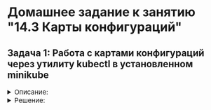# Домашнее задание к занятию "14.3 Карты конфигураций"

## Задача 1: Работа с картами конфигураций через утилиту kubectl в установленном minikube

<details>
    <summary style="font-size:15px">Описание:</summary>

Выполните приведённые команды в консоли. Получите вывод команд. Сохраните
задачу 1 как справочный материал.

### Как создать карту конфигураций?

```
kubectl create configmap nginx-config --from-file=nginx.conf
kubectl create configmap domain --from-literal=name=netology.ru
```

### Как просмотреть список карт конфигураций?

```
kubectl get configmaps
kubectl get configmap
```

### Как просмотреть карту конфигурации?

```
kubectl get configmap nginx-config
kubectl describe configmap domain
```

### Как получить информацию в формате YAML и/или JSON?

```
kubectl get configmap nginx-config -o yaml
kubectl get configmap domain -o json
```

### Как выгрузить карту конфигурации и сохранить его в файл?

```
kubectl get configmaps -o json > configmaps.json
kubectl get configmap nginx-config -o yaml > nginx-config.yml
```

### Как удалить карту конфигурации?

```
kubectl delete configmap nginx-config
```

### Как загрузить карту конфигурации из файла?

```
kubectl apply -f nginx-config.yml
```
</details>

<details>
    <summary style="font-size:15px">Решение:</summary>

Создаем карты конфигураций:

```bash
[vagrant@mgmt-node 14.3]$ kubectl create configmap nginx-config --from-file=nginx.conf
configmap/nginx-config created
[vagrant@mgmt-node 14.3]$ kubectl create configmap domain --from-literal=name=netology.ru
configmap/domain created
```

Проверяем список созданных карт конфигураций:

```bash
[vagrant@mgmt-node 14.3]$ kubectl get configmaps 
NAME               DATA   AGE
domain             1      3m
kube-root-ca.crt   1      105m
nginx-config       1      3m7s
```

Просмотрим содержимое карты конфигурации:

```bash
[vagrant@mgmt-node 14.3]$ kubectl get configmaps nginx-config -o yaml
apiVersion: v1
data:
  nginx.conf: |
    server {
        listen 80;
        server_name  netology.ru www.netology.ru;
        access_log  /var/log/nginx/domains/netology.ru-access.log  main;
        error_log   /var/log/nginx/domains/netology.ru-error.log info;
        location / {
            include proxy_params;
            proxy_pass http://10.10.10.10:8080/;
        }
    }
kind: ConfigMap
metadata:
  creationTimestamp: "2022-12-10T11:03:36Z"
  name: nginx-config
  namespace: default
  resourceVersion: "10006"
  uid: d6b18356-7d5a-4d7f-8b9b-813fb6a220b6
  
[vagrant@mgmt-node 14.3]$ kubectl get configmaps domain -o json
{
    "apiVersion": "v1",
    "data": {
        "name": "netology.ru"
    },
    "kind": "ConfigMap",
    "metadata": {
        "creationTimestamp": "2022-12-10T11:03:43Z",
        "name": "domain",
        "namespace": "default",
        "resourceVersion": "10016",
        "uid": "a0eaabda-5f08-4a7d-a138-94ebb84ecc8a"
    }
}
```

Выгрузим карту конфигурации в файл:

```bash
[vagrant@mgmt-node 14.3]$ kubectl get configmaps nginx-config -o yaml > export/nginx-config.yml
[vagrant@mgmt-node 14.3]$ kubectl get configmaps -o json > export/cf.json
[vagrant@mgmt-node 14.3]$ ls export/
cf.json  nginx-config.yml
```

Удалим карты конфигурации:

```bash
[vagrant@mgmt-node 14.3]$ kubectl delete configmaps nginx-config 
configmap "nginx-config" deleted
[vagrant@mgmt-node 14.3]$ kubectl get configmaps 
NAME               DATA   AGE
domain             1      13m
kube-root-ca.crt   1      116m
```

Загрузим карту конфигурации из фала-манифеста:

```bash
[vagrant@mgmt-node 14.3]$ kubectl apply -f export/nginx-config.yml 
configmap/nginx-config created
[vagrant@mgmt-node 14.3]$ kubectl get configmaps 
NAME               DATA   AGE
domain             1      14m
kube-root-ca.crt   1      117m
nginx-config       1      8s
```


</details>
